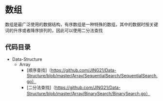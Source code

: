 # 数组

数组是最广泛使用的数据结构，有序数组是一种特殊的数组，其中的数据时按关键词的升序或者降序排列的，因此可以使用二分法查找

## 代码目录

- Data-Structure
  - Array
    - [顺序查找]（https://github.com/JING21/Data-Structure/blob/master/Array/SequentialSearch/SequentialSearch.go）
    - [二分法查找]（https://github.com/JING21/Data-Structure/blob/master/Array/BinarySearch/BinarySearch.go）


